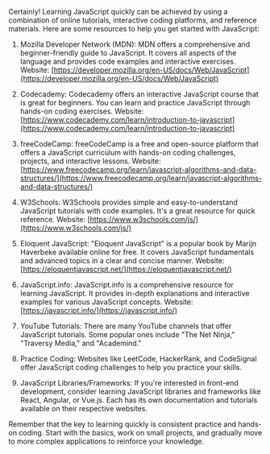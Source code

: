 Certainly! Learning JavaScript quickly can be achieved by using a combination of online tutorials, interactive coding platforms, and reference materials. Here are some resources to help you get started with JavaScript:

1. Mozilla Developer Network (MDN): MDN offers a comprehensive and beginner-friendly guide to JavaScript. It covers all aspects of the language and provides code examples and interactive exercises. Website: [https://developer.mozilla.org/en-US/docs/Web/JavaScript](https://developer.mozilla.org/en-US/docs/Web/JavaScript)
    
2. Codecademy: Codecademy offers an interactive JavaScript course that is great for beginners. You can learn and practice JavaScript through hands-on coding exercises. Website: [https://www.codecademy.com/learn/introduction-to-javascript](https://www.codecademy.com/learn/introduction-to-javascript)
    
3. freeCodeCamp: freeCodeCamp is a free and open-source platform that offers a JavaScript curriculum with hands-on coding challenges, projects, and interactive lessons. Website: [https://www.freecodecamp.org/learn/javascript-algorithms-and-data-structures/](https://www.freecodecamp.org/learn/javascript-algorithms-and-data-structures/)
    
4. W3Schools: W3Schools provides simple and easy-to-understand JavaScript tutorials with code examples. It's a great resource for quick reference. Website: [https://www.w3schools.com/js/](https://www.w3schools.com/js/)
    
5. Eloquent JavaScript: "Eloquent JavaScript" is a popular book by Marijn Haverbeke available online for free. It covers JavaScript fundamentals and advanced topics in a clear and concise manner. Website: [https://eloquentjavascript.net/](https://eloquentjavascript.net/)
    
6. JavaScript.info: JavaScript.info is a comprehensive resource for learning JavaScript. It provides in-depth explanations and interactive examples for various JavaScript concepts. Website: [https://javascript.info/](https://javascript.info/)
    
7. YouTube Tutorials: There are many YouTube channels that offer JavaScript tutorials. Some popular ones include "The Net Ninja," "Traversy Media," and "Academind."
    
8. Practice Coding: Websites like LeetCode, HackerRank, and CodeSignal offer JavaScript coding challenges to help you practice your skills.
    
9. JavaScript Libraries/Frameworks: If you're interested in front-end development, consider learning JavaScript libraries and frameworks like React, Angular, or Vue.js. Each has its own documentation and tutorials available on their respective websites.
    

Remember that the key to learning quickly is consistent practice and hands-on coding. Start with the basics, work on small projects, and gradually move to more complex applications to reinforce your knowledge.